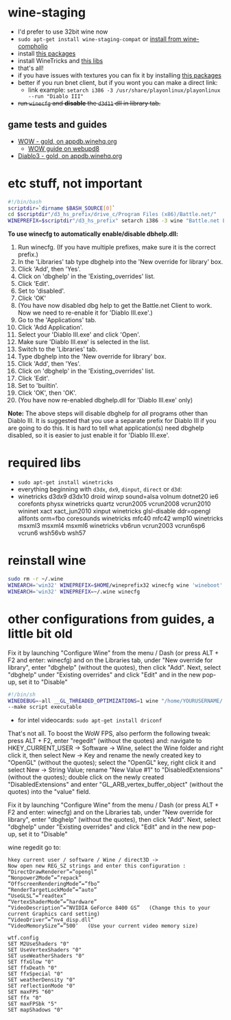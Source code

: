 # wine-staging
- I'd prefer to use 32bit wine now
- `sudo apt-get install wine-staging-compat` or [install from wine-compholio](https://github.com/wine-compholio/wine-staging/wiki/Installation#-ubuntulinux-mint)
- install [this packages](https://github.com/arturparkhisenko/install-dotfiles-etc/blob/master/apt-npm-gem-git.md#build-tools)
- install WineTricks and [this libs](https://github.com/arturparkhisenko/install-dotfiles-etc/blob/master/os-linux-wine.md#required-libs)
- that's all!
- if you have issues with textures you can fix it by installing [this packages](https://github.com/arturparkhisenko/install-dotfiles-etc/blob/master/apt-npm-gem-git.md#fix-textures-in-opengl)
- better if you run bnet client, but if you wont you can make a direct link:
  - link example: `setarch i386 -3 /usr/share/playonlinux/playonlinux --run "Diablo III"`
- ~~run `winecfg` and **disable** the `d3d11` dll in library tab.~~

## game tests and guides
- [WOW - gold, on appdb.winehq.org](https://appdb.winehq.org/objectManager.php?sClass=application&iId=1922)
  - [WOW guide on webupd8](http://www.webupd8.org/2014/09/how-to-install-world-of-warcraft-in.html)
- [Diablo3 - gold, on appdb.winehq.org](https://appdb.winehq.org/objectManager.php?sClass=application&iId=13484)

# etc stuff, not important

```sh
#!/bin/bash
scriptdir=`dirname $BASH_SOURCE[0]`
cd $scriptdir"/d3_hs_prefix/drive_c/Program Files (x86)/Battle.net/"
WINEPREFIX=$scriptdir"/d3_hs_prefix" setarch i386 -3 wine "Battle.net Launcher.exe"
```

**To use winecfg to automatically enable/disable dbhelp.dll:**
1. Run winecfg. (If you have multiple prefixes, make sure it is the correct prefix.)
2. In the 'Libraries' tab type dbghelp into the 'New override for library' box.
3. Click 'Add', then 'Yes'.
4. Click on 'dbghelp' in the 'Existing_overrides' list.
5. Click 'Edit'.
6. Set to 'disabled'.
7. Click 'OK'
8. (You have now disabled dbg help to get the Battle.net Client to work. Now we need to re-enable it for 'Diablo III.exe'.)
9. Go to the 'Applications' tab.
10. Click 'Add Application'.
11. Select your 'Diablo III.exe' and click 'Open'.
12. Make sure 'Diablo III.exe' is selected in the list.
13. Switch to the 'Libraries' tab.
14. Type dbghelp into the 'New override for library' box.
15. Click 'Add', then 'Yes'.
16. Click on 'dbghelp' in the 'Existing_overrides' list.
17. Click 'Edit'.
18. Set to 'builtin'.
19. Click 'OK', then 'OK'.
20. (You have now re-enabled dbghelp.dll for 'Diablo III.exe' only)

**Note:** The above steps will disable dbghelp for _all_ programs other than Diablo III. It is suggested that you use a separate prefix for Diablo III if you are going to do this. It is hard to tell what application(s) need dbghelp disabled, so it is easier to just enable it for 'Diablo III.exe'.

# required libs
- `sudo apt-get install winetricks`
- everything beginning with `d3dx`, `dx9`, `dinput`, `direct` or `d3d`:
- winetricks d3dx9 d3dx10 droid winxp sound=alsa volnum dotnet20 ie6 corefonts physx
winetricks quartz vcrun2005 vcrun2008 vcrun2010 wininet xact xact_jun2010 xinput
winetricks glsl-disable ddr=opengl allfonts orm=fbo coresounds
winetricks mfc40 mfc42 wmp10
winetricks msxml3 msxml4 msxml6
winetricks vb6run vcrun2003 vcrun6sp6 vcrun6 wsh56vb wsh57

# reinstall wine

```sh
sudo rm -r ~/.wine
WINEARCH='win32' WINEPREFIX=$HOME/wineprefix32 winecfg wine 'wineboot'
WINEARCH='win32' WINEPREFIX=~/.wine winecfg
```

# other configurations from guides, a little bit old
Fix it by launching "Configure Wine" from the menu / Dash (or press ALT + F2 and enter: winecfg) and on the Libraries tab, under "New override for library", enter "dbghelp" (without the quotes), then click "Add". Next, select "dbghelp" under "Existing overrides" and click "Edit" and in the new pop-up, set it to "Disable"

```sh
#!/bin/sh
WINEDEBUG=-all __GL_THREADED_OPTIMIZATIONS=1 wine "/home/YOURUSERNAME/.wine/drive_c/Program Files (x86)/World of Warcraft/WoW.exe" -opengl
--make script executable
```

- for intel videocards: `sudo apt-get install driconf`

That's not all. To boost the WoW FPS, also perform the following tweak: press ALT + F2, enter "regedit" (without the quotes) and: navigate to HKEY_CURRENT_USER -> Software -> Wine, select the Wine folder and right click it, then select New -> Key and rename the newly created key to "OpenGL" (without the quotes); select the "OpenGL" key, right click it and select New -> String Value; rename "New Value #1" to "DisabledExtensions" (without the quotes); double click on the newly created "DisabledExtensions" and enter "GL_ARB_vertex_buffer_object" (without the quotes) into the "value" field.

Fix it by launching "Configure Wine" from the menu / Dash (or press ALT + F2 and enter: winecfg) and on the Libraries tab, under "New override for library", enter "dbghelp" (without the quotes), then click "Add". Next, select "dbghelp" under "Existing overrides" and click "Edit" and in the new pop-up, set it to "Disable"

wine regedit go to:

```
hkey current user / software / Wine / direct3D ->
Now open new REG_SZ strings and enter this configuration :
“DirectDrawRenderer”=”opengl”
“Nonpower2Mode”=”repack”
“OffscreenRenderingMode”=”fbo”
“RenderTargetLockMode”=”auto”
“UseGLSL”=”readtex”
“VertexShaderMode”=”hardware”
“VideoDescription”=”NVIDIA GeForce 8400 GS”   (Change this to your current Graphics card setting)
“VideoDriver”=”nv4_disp.dll”
“VideoMemorySize”=”500″   (Use your current video memory size)
```

```
wtf.config
SET M2UseShaders "0"
SET UseVertexShaders "0"
SET useWeatherShaders "0"
SET ffxGlow "0"
SET ffxDeath "0"
SET ffxSpecial "0"
SET weatherDensity "0"
SET reflectionMode "0"
SET maxFPS "60"
SET ffx "0"
SET maxFPSbk "5"
SET mapShadows "0"
```
